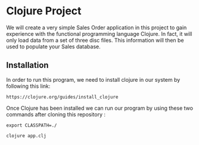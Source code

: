 
# Clojure Project

We will create a very simple Sales Order application in this project to gain experience with the functional programming language Clojure.
In fact, it will only load data from a set of three disc files. This information will then be used to populate your Sales database.

## Installation

In order to run this program, we need to install clojure in our system by following this link:

`https://clojure.org/guides/install_clojure`

Once Clojure has been installed we can run our program by using these two commands after cloning this repository :

 `export CLASSPATH=./`

 `clojure app.clj`

 

